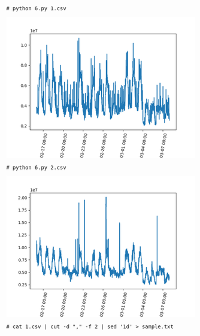 <pre>
# python 6.py 1.csv 
</pre>

<img src="1.png">

<pre>
# python 6.py 2.csv 
</pre>

<img src="2.png">

<pre>
# cat 1.csv | cut -d "," -f 2 | sed '1d' > sample.txt
</pre>

